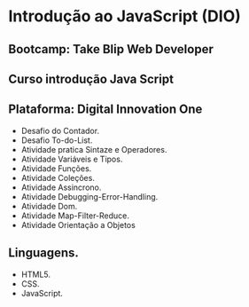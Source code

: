# Introdução ao JavaScript (DIO)
## Bootcamp: Take Blip Web Developer
## Curso introdução Java Script 
## Plataforma: Digital Innovation One

* Desafio do Contador.
* Desafio To-do-List.
* Atividade pratica Sintaze e Operadores.
* Atividade Variáveis e Tipos.
* Atividade Funções.
* Atividade Coleções.
* Atividade Assincrono.
* Atividade Debugging-Error-Handling.
* Atividade Dom.
* Atividade Map-Filter-Reduce.
* Atividade Orientação a Objetos

## Linguagens.
* HTML5.
* CSS.
* JavaScript.
